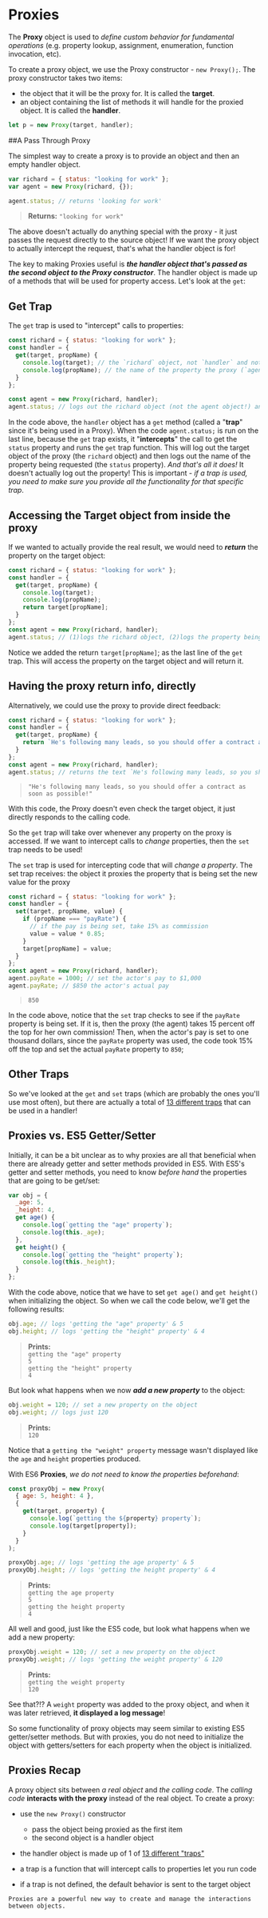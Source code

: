 # Proxies

The **Proxy** object is used to _define custom behavior for fundamental operations_ (e.g. property lookup, assignment, enumeration, function invocation, etc).

To create a proxy object, we use the Proxy constructor - `new Proxy();`. The proxy constructor takes two items:

* the object that it will be the proxy for. It is called the **target**.
* an object containing the list of methods it will handle for the proxied object. It is called the **handler**.

```js
let p = new Proxy(target, handler);
```

##A Pass Through Proxy

The simplest way to create a proxy is to provide an object and then an empty handler object.

```js
var richard = { status: "looking for work" };
var agent = new Proxy(richard, {});

agent.status; // returns 'looking for work'
```

> **Returns:** `"looking for work"`

The above doesn't actually do anything special with the proxy - it just passes the request directly to the source object! If we want the proxy object to actually intercept the request, that's what the handler object is for!

The key to making Proxies useful is **_the handler object that's passed as the second object to the Proxy constructor_**. The handler object is made up of a methods that will be used for property access. Let's look at the `get`:

## Get Trap

The `get` trap is used to "intercept" calls to properties:

```js
const richard = { status: "looking for work" };
const handler = {
  get(target, propName) {
    console.log(target); // the `richard` object, not `handler` and not `agent`
    console.log(propName); // the name of the property the proxy (`agent` in this case) is checking
  }
};

const agent = new Proxy(richard, handler);
agent.status; // logs out the richard object (not the agent object!) and the name of the property being accessed (`status`)
```

In the code above, the `handler` object has a `get` method (called a "**trap**" since it's being used in a Proxy). When the code `agent.status;` is run on the last line, because the `get` trap exists, it "**intercepts**" the call to get the `status` property and runs the `get` trap function. This will log out the target object of the proxy (the `richard` object) and then logs out the name of the property being requested (the `status` property). _And that's all it does!_ It doesn't actually log out the property! This is important - _if a trap is used, you need to make sure you provide all the functionality for that specific trap_.

## Accessing the Target object from inside the proxy

If we wanted to actually provide the real result, we would need to **_return_** the property on the target object:

```js
const richard = { status: "looking for work" };
const handler = {
  get(target, propName) {
    console.log(target);
    console.log(propName);
    return target[propName];
  }
};
const agent = new Proxy(richard, handler);
agent.status; // (1)logs the richard object, (2)logs the property being accessed, (3)returns the text in richard.status
```

Notice we added the return `target[propName]`; as the last line of the `get` trap. This will access the property on the target object and will return it.

## Having the proxy return info, directly

Alternatively, we could use the proxy to provide direct feedback:

```js
const richard = { status: "looking for work" };
const handler = {
  get(target, propName) {
    return `He's following many leads, so you should offer a contract as soon as possible!`;
  }
};
const agent = new Proxy(richard, handler);
agent.status; // returns the text `He's following many leads, so you should offer a contract as soon as possible!`
```

> `"He's following many leads, so you should offer a contract as soon as possible!"`

With this code, the Proxy doesn't even check the target object, it just directly responds to the calling code.

So the `get` trap will take over whenever any property on the proxy is accessed. If we want to intercept calls to _change_ properties, then the `set` trap needs to be used!

The `set` trap is used for intercepting code that will _change a property_. The set trap receives: the object it proxies the property that is being set the new value for the proxy

```js
const richard = { status: "looking for work" };
const handler = {
  set(target, propName, value) {
    if (propName === "payRate") {
      // if the pay is being set, take 15% as commission
      value = value * 0.85;
    }
    target[propName] = value;
  }
};
const agent = new Proxy(richard, handler);
agent.payRate = 1000; // set the actor's pay to $1,000
agent.payRate; // $850 the actor's actual pay
```

> `850`

In the code above, notice that the `set` trap checks to see if the `payRate` property is being set. If it is, then the proxy (the agent) takes 15 percent off the top for her own commission! Then, when the actor's pay is set to one thousand dollars, since the `payRate` property was used, the code took 15% off the top and set the actual `payRate` property to `850`;

## Other Traps

So we've looked at the `get` and `set` traps (which are probably the ones you'll use most often), but there are actually a total of [13 different traps](https://developer.mozilla.org/en-US/docs/Web/JavaScript/Reference/Global_Objects/Proxy/handler) that can be used in a handler!

## Proxies vs. ES5 Getter/Setter

Initially, it can be a bit unclear as to why proxies are all that beneficial when there are already getter and setter methods provided in ES5. With ES5's getter and setter methods, you need to know _before hand_ the properties that are going to be get/set:

```js
var obj = {
  _age: 5,
  _height: 4,
  get age() {
    console.log(`getting the "age" property`);
    console.log(this._age);
  },
  get height() {
    console.log(`getting the "height" property`);
    console.log(this._height);
  }
};
```

With the code above, notice that we have to set `get age()` and `get height()` when initializing the object. So when we call the code below, we'll get the following results:

```js
obj.age; // logs 'getting the "age" property' & 5
obj.height; // logs 'getting the "height" property' & 4
```

> **Prints:**  
> `getting the "age" property`  
> `5`  
> `getting the "height" property`  
> `4`

But look what happens when we now **_add a new property_** to the object:

```js
obj.weight = 120; // set a new property on the object
obj.weight; // logs just 120
```

> **Prints:**  
> `120`

Notice that a `getting the "weight" property` message wasn't displayed like the `age` and `height` properties produced.

With ES6 **Proxies**, _we do not need to know the properties beforehand_:

```js
const proxyObj = new Proxy(
  { age: 5, height: 4 },
  {
    get(target, property) {
      console.log(`getting the ${property} property`);
      console.log(target[property]);
    }
  }
);

proxyObj.age; // logs 'getting the age property' & 5
proxyObj.height; // logs 'getting the height property' & 4
```

> **Prints:**  
> `getting the age property`  
> `5`  
> `getting the height property`  
> `4`

All well and good, just like the ES5 code, but look what happens when we add a new property:

```js
proxyObj.weight = 120; // set a new property on the object
proxyObj.weight; // logs 'getting the weight property' & 120
```

> **Prints:**  
> `getting the weight property`  
> `120`

See that?!? A `weight` property was added to the proxy object, and when it was later retrieved, **it displayed a log message**!

So some functionality of proxy objects may seem similar to existing ES5 getter/setter methods. But with proxies, you do not need to initialize the object with getters/setters for each property when the object is initialized.

## Proxies Recap

A proxy object sits between _a real object_ and _the calling code_. The _calling code_ **interacts with the proxy** instead of the real object. To create a proxy:

* use the `new Proxy()` constructor

  * pass the object being proxied as the first item
  * the second object is a handler object

* the handler object is made up of 1 of [13 different "traps"](https://developer.mozilla.org/en-US/docs/Web/JavaScript/Reference/Global_Objects/Proxy/handler)
* a trap is a function that will intercept calls to properties let you run code
* if a trap is not defined, the default behavior is sent to the target object

`Proxies are a powerful new way to create and manage the interactions between objects.`
